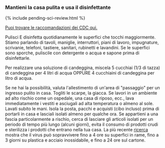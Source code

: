 ### Mantieni la casa pulita e usa il disinfettante

{% include pending-sci-review.html %}

[Puoi trovare le raccomandazioni dei CDC qui.](https://www.cdc.gov/coronavirus/2019-ncov/prepare/cleaning-disinfection.html)

Pulisci E disinfetta quotidianamente le superfici che tocchi maggiormente. Stiamo parlando di tavoli, maniglie, interruttori, piani di lavoro, impugnature, scrivanie, telefoni, tastiere, sanitari, rubinetti e lavandini.
Se le superfici sono sporche, puliscile con detergente o acqua e sapone prima di disinfettarle.


Per realizzare una soluzione di candeggina, miscela 5 cucchiai (1/3 di tazza) di candeggina per 4 litri di acqua OPPURE 4 cucchiaini di candeggina per litro di acqua.

Se ne hai la possibilità, valuta l'allestimento di un'area di "passaggio" per un ingresso pulito in casa. Togliti le scarpe, la giacca. Se lavori in un ambiente ad alto rischio come un ospedale, una casa di riposo, ecc., lava immediatamente i vestiti e asciugali ad alta temperatura o almeno al sole. Lavati subito le mani. Isola la posta, pacchi e acquisti (cibo incluso) prima di portarli in casa e lasciali isolati almeno per qualche ora. Se appartieni a una fascia particolarmente a rischio, cerca di lasciare gli articoli isolati per un periodo di tempo più lungo (alcuni giorni), evita il consumo di prodotti crudi e sterilizza i prodotti che entrano nella tua casa.
La più recente [ricerca](https://www.medrxiv.org/content/10.1101/2020.03.09.20033217v1.full.pdf) mostra che il virus può sopravvivere fino a 4 ore su superfici in rame, fino a 3 giorni su plastica e acciaio inossidabile, e fino a 24 ore sul cartone.

